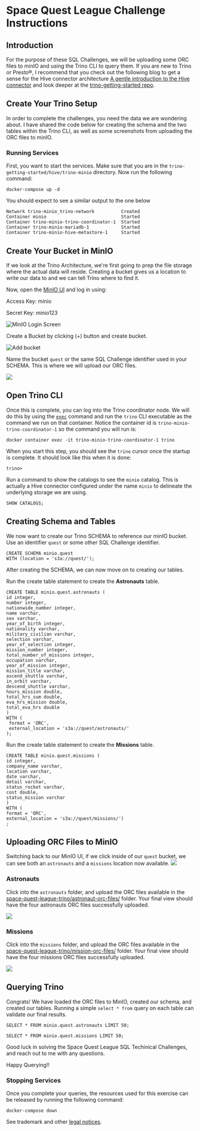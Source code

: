 # Space Quest League Challenge Instructions

## Introduction 
For the purpose of these SQL Challenges, we will be uploading some ORC files to minIO and using the Trino CLI to query them.  If you are new to Trino or Presto®, I recommend that you check out the following
blog to get a sense for the Hive connector architecture [A gentle
 introduction to the Hive connector](https://trino.io/blog/2020/10/20/intro-to-hive-connector.html) and look deeper at the [trino-getting-started repo](https://github.com/bitsondatadev/trino-getting-started). 

## Create Your Trino Setup

In order to complete the challenges, you need the data we are wondering about.  I have shared the code below for creating the schema and the two tables within the Trino CLI, as well as some screenshots from uploading the ORC files to minIO. 


### Running Services

First, you want to start the services. Make sure that you are in the 
`trino-getting-started/hive/trino-minio` directory. Now run the following
command:

```
docker-compose up -d
```

You should expect to see a similar output to the one below

```
Network trino-minio_trino-network          Created                
Container minio                            Started       
Container trino-minio-trino-coordinator-1  Started 
Container trino-minio-mariadb-1            Started
Container trino-minio-hive-metastore-1     Started
```
## Create Your Bucket in MinIO

If we look at the Trino Architecture, we're first going to prep the file storage
where the actual data will reside. Creating a bucket gives
us a location to write our data to and we can tell Trino where to find it.


Now, open the [MinIO UI](http://localhost:9000) and log in using:

Access Key: minio

Secret Key: minio123

![MinIO Login Screen](./assets/login.png)

Create a Bucket by clicking (+) button and create bucket.

![Add bucket](./assets/buckets.png)

Name the bucket `quest` or the same SQL Challenge identifier used in your SCHEMA. This is where we will upload our ORC files. 

![](.assets/../assets/quest.png)
## Open Trino CLI

Once this is complete, you can log into the Trino coordinator node. We will
do this by using the [`exec`](https://docs.docker.com/engine/reference/commandline/exec/)
command and run the `trino` CLI executable as the command we run on that
container. Notice the container id is `trino-minio-trino-coordinator-1` so the
command you will run is:

```
docker container exec -it trino-minio-trino-coordinator-1 trino
```

When you start this step, you should see the `trino` cursor once the startup
is complete. It should look like this when it is done:
```
trino>
```
 Run a command to show the catalogs to see the `minio` catalog. This is actually a Hive
connector configured under the name `minio` to delineate the underlying storage
we are using.

```
SHOW CATALOGS;
```

## Creating Schema and Tables
We now want to create our Trino SCHEMA to reference our minIO bucket. Use an identifier `quest` or some other SQL Challenge identifier.

```
CREATE SCHEMA minio.quest
WITH (location = 's3a://quest/');
```
After creating the SCHEMA, we can now move on to creating our tables. 

Run the create table statement to create the **Astronauts** table.
```
CREATE TABLE minio.quest.astronauts (
id integer,
number integer,
nationwide_number integer,
name varchar,
sex varchar,
year_of_birth integer,
nationality varchar,
military_civilian varchar,
selection varchar,
year_of_selection integer,
mission_number integer,
total_number_of_missions integer,
occupation varchar,
year_of_mission integer,
mission_title varchar,
ascend_shuttle varchar,
in_orbit varchar,
descend_shuttle varchar,
hours_mission double,
total_hrs_sum double,
eva_hrs_mission double,
total_eva_hrs double
)
WITH (
 format = 'ORC',
 external_location = 's3a://quest/astronauts/'
);
```

Run the create table statement to create the **Missions** table.
```
CREATE TABLE minio.quest.missions (
id integer,
company_name varchar,
location varchar,
date varchar,
detail varchar,
status_rocket varchar,
cost double,
status_mission varchar
)
WITH (
format = 'ORC',
external_location = 's3a://quest/missions/')
;
```
## Uploading ORC Files to MinIO
Switching back to our MinIO UI, if we click inside of our `quest` bucket, we can see both an `astronauts` and a `missions` location now available. 
![](.assets/../assets/minio_folders.png)

### Astronauts
Click into the `astronauts` folder, and upload the ORC files available in the [space-quest-league-trino/astronaut-orc-files/](https://github.com/monimiller/space-quest-league-trino/tree/main/astronaut-orc-files) folder. Your final view should have the four astronauts ORC files successfully uploaded. 

![](.assets/../assets/astronauts_orc.png)

### Missions 
Click into the `missions` folder, and upload the ORC files available in the [space-quest-league-trino/mission-orc-files/](https://github.com/monimiller/space-quest-league-trino/tree/main/mission-orc-files) folder. Your final view should have the four missions ORC files successfully uploaded. 

![](.assets/../assets/missions_orc.png)

## Querying Trino

Congrats! We have loaded the ORC files to MinIO, created our schema, and created our tables. Running a simple `select * from` query on each table can validate our final results. 

```
SELECT * FROM minio.quest.astronauts LIMIT 50;
```

```
SELECT * FROM minio.quest.missions LIMIT 50;
```

Good luck in solving the Space Quest League SQL Techinical Challenges, and reach out to me with any questions.

Happy Querying!!
### Stopping Services

Once you complete your queries, the resources used for this exercise can be released
by running the following command:

```
docker-compose down
```


See trademark and other [legal notices](https://trino.io/legal.html).
